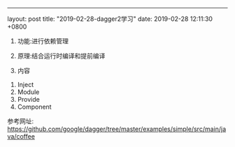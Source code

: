 ---
layout: post
title:  "2019-02-28-dagger2学习"
date:   2019-02-28 12:11:30 +0800

1. 功能:进行依赖管理

2. 原理:结合运行时编译和提前编译

3. 内容
1) Inject
2) Module
3) Provide
4) Component


参考网址:
https://github.com/google/dagger/tree/master/examples/simple/src/main/java/coffee








